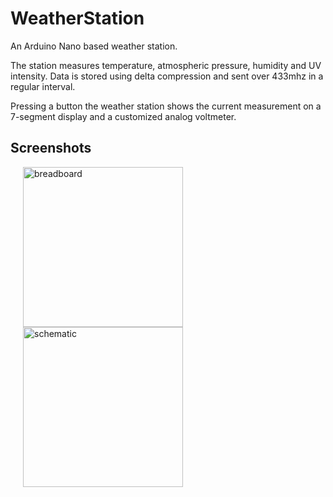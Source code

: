 # WeatherStation

An Arduino Nano based weather station.

The station measures temperature, atmospheric pressure, humidity and UV
intensity. Data is stored using delta compression and sent over 433mhz in
a regular interval.

Pressing a button the weather station shows the current measurement on a
7-segment display and a customized analog voltmeter.

## Screenshots

<div id="screenshots" style="padding-left:20px;">
  <a href="/images/weatherstation.jpg" class="thumbnail" data-lightbox="weatherstation"><img class="thumbnail" style="width:256px;" src="/images/weatherstation.jpg" alt="breadboard" /></a>
  <a href="/images/weatherstation-schematic.jpg" class="thumbnail" data-lightbox="weatherstation"><img class="thumbnail" style="width:256px;" src="/images/weatherstation-schematic.jpg" alt="schematic" /></a>
</div>
